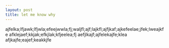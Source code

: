 ```yaml
---
layout: post
title: let me know why
---
```


ajfelka;lfjawk;lfjwla;efeejwwla;fj;waljfl;ajf;lajkfl;ajfjkaf;ajkefeelae;jfek;lweajkfe
afklejaef;kkjak;efkjlak;kfjeelea;fj
aefjlkajf;ajfelekajfe;klea
afjkajfe;eajef;keakkjfe